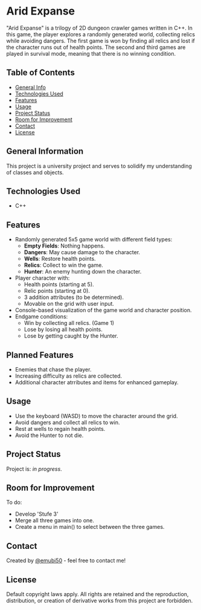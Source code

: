 # Arid Expanse
"Arid Expanse" is a trilogy of 2D dungeon crawler games written in C++. In this game, the player explores a randomly generated world, collecting relics while avoiding dangers. The first game is won by finding all relics and lost if the character runs out of health points. The second and third games are played in survival mode, meaning that there is no winning condition.

## Table of Contents
* [General Info](#general-information)
* [Technologies Used](#technologies-used)
* [Features](#features) <!-- \n* [Screenshots](#screenshots) --><!-- \n* [Setup](#setup) -->
* [Usage](#usage)
* [Project Status](#project-status)
* [Room for Improvement](#room-for-improvement) <!-- \n* [Acknowledgements](#acknowledgements) -->
* [Contact](#contact)
* [License](#license)


## General Information
This project is a university project and serves to solidify my understanding of classes and objects.
<!-- You don't have to answer all the questions - just the ones relevant to your project. -->


## Technologies Used
- C++


## Features
- Randomly generated 5x5 game world with different field types:  
  - **Empty Fields**: Nothing happens.  
  - **Dangers**: May cause damage to the character.  
  - **Wells**: Restore health points.  
  - **Relics**: Collect to win the game.
  - **Hunter**: An enemy hunting down the character.
- Player character with:  
  - Health points (starting at 5).  
  - Relic points (starting at 0).
  - 3 addition attributes (to be determined).  
  - Movable on the grid with user input.  
- Console-based visualization of the game world and character position.  
- Endgame conditions:  
  - Win by collecting all relics. (Game 1)
  - Lose by losing all health points.
  - Lose by getting caught by the Hunter.

## Planned Features
- Enemies that chase the player.
- Increasing difficulty as relics are collected.
- Additional character atrributes and items for enhanced gameplay.


<!-- ## Screenshots -->
<!-- ![Example screenshot](./img/screenshot.png) -->
<!-- If you have screenshots you'd like to share, include them here. -->


<!--
## Setup
What are the project requirements/dependencies? Where are they listed? A requirements.txt or a Pipfile.lock file perhaps? Where is it located?

Proceed to describe how to install / setup one's local environment / get started with the project.
-->

## Usage
- Use the keyboard (WASD) to move the character around the grid.
- Avoid dangers and collect all relics to win.
- Rest at wells to regain health points.
- Avoid the Hunter to not die.

## Project Status
Project is: _in progress_.


## Room for Improvement
<!--
Include areas you believe need improvement / could be improved. Also add TODOs for future development.
-->
<!--
Room for improvement:
- Improvement to be done 1
- Improvement to be done 2
-->
To do:
- Develop 'Stufe 3'
- Merge all three games into one.
- Create a menu in main() to select between the three games.


<!--
## Acknowledgements
Give credit here.
- This project was inspired by...
- This project was based on [this tutorial](https://www.example.com).
- Many thanks to...
-->

## Contact
Created by [@emubi50](https://www.github.com/emubi50/) - feel free to contact me!


<!-- Optional -->
## License
Default copyright laws apply. All rights are retained and the reproduction, distribution, or creation of derivative works from this project are forbidden.
<!-- This project is open source and available under the [... License](). -->

<!-- You don't have to include all sections - just the one's relevant to your project -->
